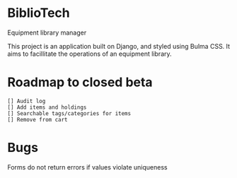 # BiblioTech
Equipment library manager

This project is an application built on Django, and styled using Bulma CSS. It aims to facillitate the operations of an equipment library.


# Roadmap to closed beta
	[] Audit log
	[] Add items and holdings
	[] Searchable tags/categories for items
	[] Remove from cart


# Bugs
Forms do not return errors if values violate uniqueness
